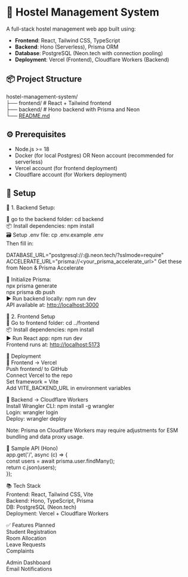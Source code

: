 # 🏨 Hostel Management System

A full-stack hostel management web app built using:

- **Frontend**: React, Tailwind CSS, TypeScript
- **Backend**: Hono (Serverless), Prisma ORM
- **Database**: PostgreSQL (Neon.tech with connection pooling)
- **Deployment**: Vercel (Frontend), Cloudflare Workers (Backend)

## 📦 Project Structure

hostel-management-system/  
├── frontend/ # React + Tailwind frontend  
├── backend/ # Hono backend with Prisma and Neon  
└── [README.md](http://readme.md/)

## ⚙️ Prerequisites

- Node.js >= 18
- Docker (for local Postgres) OR Neon account (recommended for serverless)
- Vercel account (for frontend deployment)
- Cloudflare account (for Workers deployment)

## 🧩 Setup

💾 1. Backend Setup:

📁 go to the backend folder: cd backend  
📦 Install dependencies: npm install  
🗃️ Setup .env file: cp .env.example .env  
Then fill in:

DATABASE_URL="postgresql://<username>:<password>@<host>.neon.tech/<db>?sslmode=require"  
ACCELERATE_URL="prisma://<your_prisma_accelerate_url>"
Get these from Neon & Prisma Accelerate

🧱 Initialize Prisma:  
npx prisma generate  
npx prisma db push  
▶️ Run backend locally: npm run dev  
API available at: <http://localhost:3000>

🎨 2. Frontend Setup  
📁 Go to frontend folder: cd ../frontend  
📦 Install dependencies: npm install  
▶️ Run React app: npm run dev  
Frontend runs at: <http://localhost:5173>

🚀 Deployment  
📄 Frontend → Vercel  
Push frontend/ to GitHub  
Connect Vercel to the repo  
Set framework = Vite  
Add VITE_BACKEND_URL in environment variables

📃 Backend → Cloudflare Workers  
Install Wrangler CLI: npm install -g wrangler  
Login: wrangler login  
Deploy: wrangler deploy

Note: Prisma on Cloudflare Workers may require adjustments for ESM bundling and data proxy usage.

🧪 Sample API (Hono)  
app.get('/', async (c) => {  
 const users = await prisma.user.findMany();  
 return c.json(users);  
});

📚 Tech Stack  
Frontend: React, Tailwind CSS, Vite  
Backend: Hono, TypeScript, Prisma  
DB: PostgreSQL (Neon.tech)  
Deployment: Vercel + Cloudflare Workers

✅ Features Planned  
 Student Registration  
 Room Allocation  
 Leave Requests  
 Complaints

Admin Dashboard  
 Email Notifications
